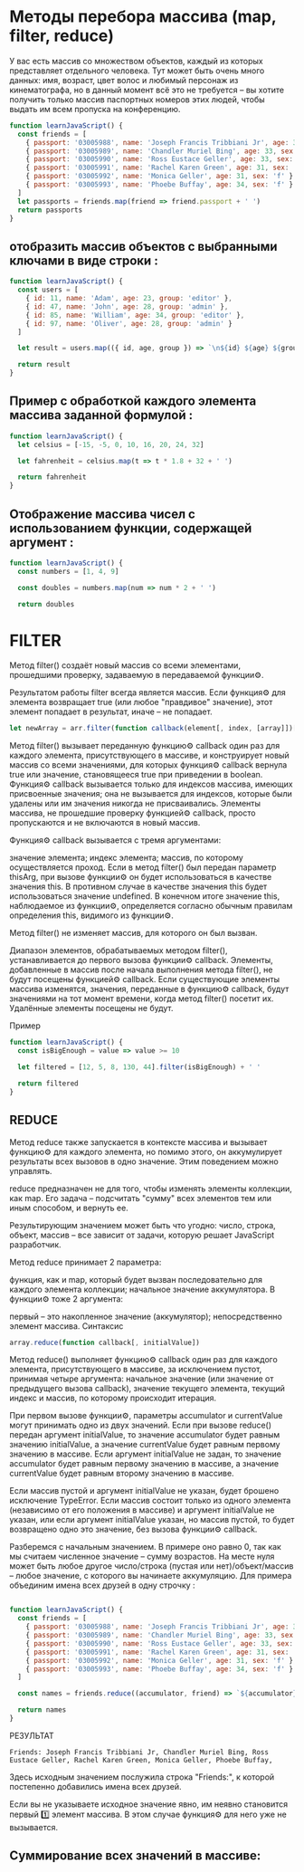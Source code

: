 # Методы перебора массива (map, filter, reduce)

У вас есть массив со множеством объектов, каждый из которых представляет отдельного человека. 
Тут может быть очень много данных: имя, возраст, цвет волос и любимый персонаж из кинематографа, 
но в данный момент всё это не требуется – вы хотите получить только массив паспортных номеров этих людей,
чтобы выдать им всем пропуска на конференцию.

```js
function learnJavaScript() {
  const friends = [
    { passport: '03005988', name: 'Joseph Francis Tribbiani Jr', age: 32, sex: 'm' },
    { passport: '03005989', name: 'Chandler Muriel Bing', age: 33, sex: 'm' },
    { passport: '03005990', name: 'Ross Eustace Geller', age: 33, sex: 'm' },
    { passport: '03005991', name: 'Rachel Karen Green', age: 31, sex: 'f' },
    { passport: '03005992', name: 'Monica Geller', age: 31, sex: 'f' },
    { passport: '03005993', name: 'Phoebe Buffay', age: 34, sex: 'f' }
  ]
  let passports = friends.map(friend => friend.passport + ' ')
  return passports
}
```

## отобразить массив объектов с выбранными ключами в виде строки :
```js
function learnJavaScript() {
  const users = [
    { id: 11, name: 'Adam', age: 23, group: 'editor' },
    { id: 47, name: 'John', age: 28, group: 'admin' },
    { id: 85, name: 'William', age: 34, group: 'editor' },
    { id: 97, name: 'Oliver', age: 28, group: 'admin' }
  ]

  let result = users.map(({ id, age, group }) => `\n${id} ${age} ${group}`).join('')

  return result
}
```

## Пример с обработкой каждого элемента массива заданной формулой :
```js
function learnJavaScript() {
  let celsius = [-15, -5, 0, 10, 16, 20, 24, 32]

  let fahrenheit = celsius.map(t => t * 1.8 + 32 + ' ')

  return fahrenheit
}
```


##  Отображение массива чисел с использованием функции, содержащей аргумент :

```js
function learnJavaScript() {
  const numbers = [1, 4, 9]

  const doubles = numbers.map(num => num * 2 + ' ')

  return doubles
```

# FILTER
Метод filter() создаёт новый массив со всеми элементами, прошедшими проверку, задаваемую в передаваемой функции⚙️.

Результатом работы filter всегда является массив. Если функция⚙️ для элемента возвращает true (или любое "правдивое" значение), этот элемент попадает в результат, иначе – не попадает.


```js
let newArray = arr.filter(function callback(element[, index, [array]])[, thisArg])
```

Метод filter() вызывает переданную функцию⚙️ callback один раз для каждого элемента, присутствующего в массиве, и конструирует новый массив со всеми значениями, для которых функция⚙️ callback вернула true или значение, становящееся true при приведении в boolean. Функция⚙️ callback вызывается только для индексов массива, имеющих присвоенные значения; она не вызывается для индексов, которые были удалены или им значения никогда не присваивались. Элементы массива, не прошедшие проверку функцией⚙️ callback, просто пропускаются и не включаются в новый массив.

Функция⚙️ callback вызывается с тремя аргументами:

значение элемента;
индекс элемента;
массив, по которому осуществляется проход.
Если в метод filter() был передан параметр thisArg, при вызове функции⚙️ он будет использоваться в качестве значения this. В противном случае в качестве значения this будет использоваться значение undefined. В конечном итоге значение this, наблюдаемое из функции⚙️, определяется согласно обычным правилам определения this, видимого из функции⚙️.

Метод filter() не изменяет массив, для которого он был вызван.

Диапазон элементов, обрабатываемых методом filter(), устанавливается до первого вызова функции⚙️ callback. Элементы, добавленные в массив после начала выполнения метода filter(), не будут посещены функцией⚙️ callback. Если существующие элементы массива изменятся, значения, переданные в функцию⚙️ callback, будут значениями на тот момент времени, когда метод filter() посетит их. Удалённые элементы посещены не будут.

Пример
```js
function learnJavaScript() {
  const isBigEnough = value => value >= 10

  let filtered = [12, 5, 8, 130, 44].filter(isBigEnough) + ' '

  return filtered
}
```

## REDUCE
Метод reduce также запускается в контексте массива и вызывает функцию⚙️ для каждого элемента, но помимо этого, он аккумулирует результаты всех вызовов в одно значение. Этим поведением можно управлять.

reduce предназначен не для того, чтобы изменять элементы коллекции, как map. Его задача – подсчитать "сумму" всех элементов тем или иным способом, и вернуть ее.

Результирующим значением может быть что угодно: число, строка, объект, массив – все зависит от задачи, которую решает JavaScript разработчик.

Метод reduce принимает 2 параметра:

функция, как и map, который будет вызван последовательно для каждого элемента коллекции;
начальное значение аккумулятора.
В функции⚙️ тоже 2 аргумента:

первый – это накопленное значение (аккумулятор);
непосредственно элемент массива.
Синтаксис
```js
array.reduce(function callback[, initialValue])
```

Метод reduce() выполняет функцию⚙️ callback один раз для каждого элемента, присутствующего в массиве, за исключением пустот, принимая четыре аргумента: начальное значение (или значение от предыдущего вызова callback), значение текущего элемента, текущий индекс и массив, по которому происходит итерация.

При первом вызове функции⚙️, параметры accumulator и currentValue могут принимать одно из двух значений. Если при вызове reduce() передан аргумент initialValue, то значение accumulator будет равным значению initialValue, а значение currentValue будет равным первому значению в массиве. Если аргумент initialValue не задан, то значение accumulator будет равным первому значению в массиве, а значение currentValue будет равным второму значению в массиве.

Если массив пустой и аргумент initialValue не указан, будет брошено исключение TypeError. Если массив состоит только из одного элемента (независимо от его положения в массиве) и аргумент initialValue не указан, или если аргумент initialValue указан, но массив пустой, то будет возвращено одно это значение, без вызова функции⚙️ callback.

Разберемся с начальным значением. В примере оно равно 0, так как мы считаем численное значение – сумму возрастов. На месте нуля может быть любое другое число/строка (пустая или нет)/объект/массив – любое значение, с которого вы начинаете аккумуляцию. Для примера объединим имена всех друзей в одну строчку :

```js

function learnJavaScript() {
  const friends = [
    { passport: '03005988', name: 'Joseph Francis Tribbiani Jr', age: 32, sex: 'm' },
    { passport: '03005989', name: 'Chandler Muriel Bing', age: 33, sex: 'm' },
    { passport: '03005990', name: 'Ross Eustace Geller', age: 33, sex: 'm' },
    { passport: '03005991', name: 'Rachel Karen Green', age: 31, sex: 'f' },
    { passport: '03005992', name: 'Monica Geller', age: 31, sex: 'f' },
    { passport: '03005993', name: 'Phoebe Buffay', age: 34, sex: 'f' }
  ]

  const names = friends.reduce((accumulator, friend) => `${accumulator} ${friend.name}, `, 'Friends: ')

  return names
}
```

РЕЗУЛЬТАТ
```
Friends: Joseph Francis Tribbiani Jr, Chandler Muriel Bing, Ross Eustace Geller, Rachel Karen Green, Monica Geller, Phoebe Buffay,
```
Здесь исходным значением послужила строка "Friends:", к которой постепенно добавились имена всех друзей.

Если вы не указываете исходное значение явно, им неявно становится первый 1️⃣ элемент массива. В этом случае функция⚙️ для него уже не вызывается.

## Суммирование всех значений в массиве:
```js

```



































































































